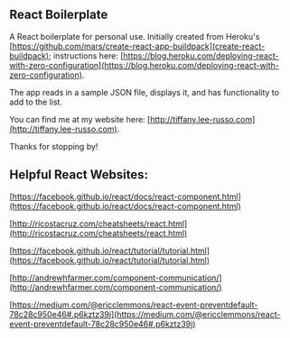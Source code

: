 ## React Boilerplate

A React boilerplate for personal use. Initially created from Heroku's [https://github.com/mars/create-react-app-buildpack](create-react-buildpack); instructions here: [https://blog.heroku.com/deploying-react-with-zero-configuration](https://blog.heroku.com/deploying-react-with-zero-configuration).

The app reads in a sample JSON file, displays it, and has functionality to add to the list.

You can find me at my website here:
[http://tiffany.lee-russo.com](http://tiffany.lee-russo.com).

Thanks for stopping by!

## Helpful React Websites:

[https://facebook.github.io/react/docs/react-component.html](https://facebook.github.io/react/docs/react-component.html)

[http://ricostacruz.com/cheatsheets/react.html](http://ricostacruz.com/cheatsheets/react.html)

[https://facebook.github.io/react/tutorial/tutorial.html](https://facebook.github.io/react/tutorial/tutorial.html)

[http://andrewhfarmer.com/component-communication/](http://andrewhfarmer.com/component-communication/)

[https://medium.com/@ericclemmons/react-event-preventdefault-78c28c950e46#.p6kztz39j](https://medium.com/@ericclemmons/react-event-preventdefault-78c28c950e46#.p6kztz39j)
